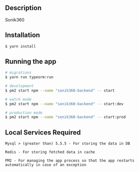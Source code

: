 ## Description

Sonik360 

## Installation

```bash
$ yarn install
```

## Running the app

```bash
# migrations
$ yarn run typeorm:run

# development
$ pm2 start npm --name "sonik360-backend" -- start

# watch mode
$ pm2 start npm --name "sonik360-backend" -- start:dev

# production mode
$ pm2 start npm --name "sonik360-backend" -- start:prod
```

## Local Services Required

```
Mysql > (greater than) 5.5.5 - For storing the data in DB

Redis - For storing fetched data in cache

PM2 - For managing the app process so that the app restarts automatically in case of an exception
```
